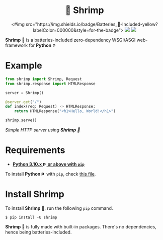 <!-- MIT LICENSE -->
<!--
MIT License                                                
Copyright (c) 2023-present krillissue                                                                                 Permission is hereby granted, free of charge, to any person obtaining a copy
of this software and associated documentation files (the "Software"), to deal                                         in the Software without restriction, including without limitation the rights
to use, copy, modify, merge, publish, distribute, sublicense, and/or sell                                             copies of the Software, and to permit persons to whom the Software is                                                 furnished to do so, subject to the following conditions:                                                              The above copyright notice and this permission notice shall be included in all
copies or substantial portions of the Software.                                                                       THE SOFTWARE IS PROVIDED "AS IS", WITHOUT WARRANTY OF ANY KIND, EXPRESS OR
IMPLIED, INCLUDING BUT NOT LIMITED TO THE WARRANTIES OF MERCHANTABILITY,
FITNESS FOR A PARTICULAR PURPOSE AND NONINFRINGEMENT. IN NO EVENT SHALL THE
AUTHORS OR COPYRIGHT HOLDERS BE LIABLE FOR ANY CLAIM, DAMAGES OR OTHER
LIABILITY, WHETHER IN AN ACTION OF CONTRACT, TORT OR OTHERWISE, ARISING FROM,
OUT OF OR IN CONNECTION WITH THE SOFTWARE OR THE USE OR OTHER DEALINGS IN THE
SOFTWARE.
-->

<div align="center">
<h1>🦐 Shrimp</h1>
<href url="#install-shrimp"><#img src="https://img.shields.io/badge/Batteries_🔋-Included-yellow?labelColor=000000&style=for-the-badge"></href> <href url="#requirements"><img src="https://img.shields.io/badge/Python-3.10+-FFD43B?labelColor=306998&style=for-the-badge&logo=python&logoColor=white"></href> <href url="LICENSE"><img src="https://img.shields.io/badge/License-MIT-green?style=for-the-badge"></href>
</div>

**Shrimp** 🦐 is a batteries-included zero-dependency WSGI/ASGI web-framework for **Python** <img src="https://python.org/favicon.ico" alt="Python" height="12">

# Example
```py
from shrimp import Shrimp, Request
from shrimp.response import HTMLResponse

server = Shrimp()

@server.get("/")
def index(req: Request) -> HTMLResponse:
    return HTMLResponse("<h1>Hello, World!</h1>")

shrimp.serve()
```
*Simple HTTP server using **Shrimp** 🦐*

# Requirements
- [**Python 3.10.x <img src="https://python.org/favicon.ico" alt="Python" height="12"> or above with `pip`**](https://python.org)

To install **Python <img src="https://python.org/favicon.ico" alt="Python" height="12">** with `pip`, check [this file](INSTALL%20PYTHON.md).

# Install Shrimp
To install **Shrimp** 🦐, run the following `pip` command.

```
$ pip install -U shrimp
```

**Shrimp** 🦐 is fully made with built-in packages. There's no dependencies, hence being batteries-included.
